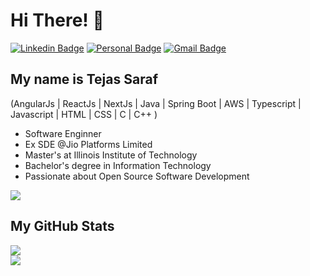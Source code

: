 
<h1>Hi There! 👋</h1>

[![Linkedin Badge](https://img.shields.io/badge/-LinkedIn-6633cc?style=flat-square&logo=Linkedin&logoColor=white&link=https://www.linkedin.com/in/saraf-tejas/)](https://www.linkedin.com/in/saraf-tejas/)
[![Personal Badge](https://img.shields.io/badge/-Website-6633cc?style=flat-square&logo=Me&logoColor=white&link=https://www.fernandakipper.com/)]()
[![Gmail Badge](https://img.shields.io/badge/-saraftejas12@gmail.com-6633cc?style=flat-square&logo=Gmail&logoColor=white&link=mailto:saraftejas12@gmail.com)](mailto:saraftejas12@gmail.com)


## My name is Tejas Saraf
(AngularJs | ReactJs | NextJs | Java | Spring Boot | AWS | Typescript | Javascript | HTML | CSS | C | C++ ) 
- Software Enginner
- Ex SDE @Jio Platforms Limited
- Master's at Illinois Institute of Technology
- Bachelor's degree in Information Technology
- Passionate about Open Source Software Development

<div align="left">
  
  <img src="https://github-readme-stats.vercel.app/api/top-langs/?username=TejasSaraf&layout=compact&hide_border=true&title_color=ffffff&text_color=ffffff&bg_color=0d1117" />
  
 </div>

## My GitHub Stats

<div align="left">
  
![](https://github-readme-stats.vercel.app/api?username=TejasSaraf&theme=dark&hide_border=true&include_all_commits=true&count_private=true&bg_color=0d1117)<br/>
![](https://github-readme-streak-stats.herokuapp.com/?user=TejasSaraf&theme=dark&hide_border=true&bg_color=0d1117)<br/>



  
</div>

</div>















